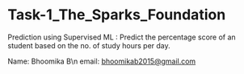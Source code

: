 # Task-1_The_Sparks_Foundation
Prediction using Supervised ML : Predict the percentage score of an student based on the no. of study hours per day.

Name: Bhoomika B\n
email: bhoomikab2015@gmail.com 
